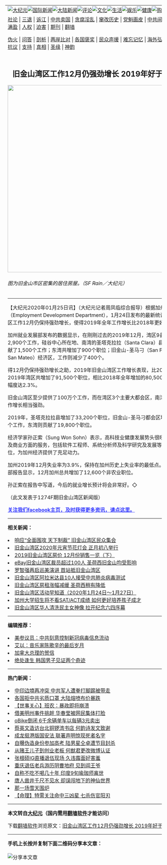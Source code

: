 <a name="1" id="1" target="_blank"></a><span id="1"></span>
<table align=center border="0"><tr><td colspan="2" VALIGN=TOP><a href="https://github.com/x2521/djy/blob/master/gb/nsc413.md#1"><img src="https://raw.githubusercontent.com/x2521/www/master/t/djy/1.jpg" title="大纪元"></a><a href="https://github.com/x2521/djy/blob/master/gb/n24hr.md#1"><img src="https://raw.githubusercontent.com/x2521/www/master/t/djy/3.jpg" title="国际新闻"></a><a href="https://github.com/x2521/djy/blob/master/gb/nsc413.md#1"><img src="https://raw.githubusercontent.com/x2521/www/master/t/djy/4.jpg" title="大陆新闻"></a><a href="https://github.com/x2521/djy/blob/master/gb/news392.md#1"><img src="https://raw.githubusercontent.com/x2521/www/master/t/djy/5.jpg" title="评论"></a><a href="https://github.com/x2521/djy/blob/master/gb/news2007.md#1"><img src="https://raw.githubusercontent.com/x2521/www/master/t/djy/6.jpg" title="文化"></a><a href="https://github.com/x2521/djy/blob/master/gb/news2008.md#1"><img src="https://raw.githubusercontent.com/x2521/www/master/t/djy/7.jpg" title="生活"></a><a href="https://github.com/x2521/djy/blob/master/gb/ncyule.md#1"><img src="https://raw.githubusercontent.com/x2521/www/master/t/djy/8.jpg" title="娱乐"></a><a href="https://github.com/x2521/djy/blob/master/gb/nsc1002.md#1"><img src="https://raw.githubusercontent.com/x2521/www/master/t/djy/9.jpg" title="健康"><a href="https://www.youlucky.com"><img src="https://raw.githubusercontent.com/x2521/www/master/t/djy/10.jpg" title="购物"></a><a href="https://donate.epochtimes.com/?utm_medium=epochtimes&utm_source=referral&utm_campaign=donate_button_djyarticleheader"><img src="https://raw.githubusercontent.com/x2521/www/master/t/djy/12.jpg" title="捐款"></a></td></tr>
<tr><td colspan="2" VALIGN=TOP><a target="_blank" href="https://github.com/x2521/djy/blob/master/gb/9p.md#1">社论</a> | <a target="_blank" href="https://github.com/x2521/djy/blob/master/gb/nf5657.md#1">三退</a> | <a target="_blank" href="https://github.com/x2521/djy/blob/master/gb/nf6124.md#1">诉江</a> | <a target="_blank" href="https://github.com/x2521/djy/blob/master/gb/nf1176117.md#1">中共卖国</a> | <a target="_blank" href="https://github.com/x2521/djy/blob/master/gb/nf5773.md#1">贪腐淫乱</a> | <a target="_blank" href="https://github.com/x2521/djy/blob/master/gb/nf1176115.md#1">窜改历史</a> | <a target="_blank" href="https://github.com/x2521/djy/blob/master/gb/nf1176107.md#1">党魁画皮</a> | <a target="_blank" href="https://github.com/x2521/djy/blob/master/gb/nf1320400.md#1">中共间谍</a> | <a target="_blank" href="https://github.com/x2521/djy/blob/master/gb/nf1176114.md#1">破坏传统</a> | <a target="_blank" href="https://github.com/x2521/ntdtv/blob/master/gb/prog447_1.md#1">恶贯满盈</a> | <a target="_blank" href="https://github.com/x2521/djy/blob/master/gb/ncid278.md#1">人权</a> | <a target="_blank" href="https://github.com/x2521/djy/blob/master/gb/nf1176111.md#1">迫害</a> | <a target="_blank" href="https://gitlab.com/szzdlab/mh-qikan/blob/master/README.md#1">期刊</a> | <a target="_blank" href="https://github.com/x2521/www/blob/master/README.md?zsrh#8">翻墙</a></p><p><a target="_blank" href="https://github.com/x2521/djy/blob/master/gb/nf5562.md#1">伪火</a> | <a target="_blank" href="https://github.com/x2521/djy/blob/master/gb/nf4378.md#1">问答</a> | <a target="_blank" href="https://github.com/x2521/djy/blob/master/gb/nf5792.md#1">剖析</a> | <a target="_blank" href="https://github.com/x2521/djy/blob/master/gb/nf5735.md#1">两岸比对</a> | <a target="_blank" href="https://github.com/x2521/djy/blob/master/gb/nf6119.md#1">各国褒奖</a> | <a target="_blank" href="https://github.com/x2521/djy/blob/master/gb/nf6120.md#1">民众声援</a> | <a target="_blank" href="https://github.com/x2521/djy/blob/master/gb/nf1188594.md#1">难忘记忆</a> | <a target="_blank" href="https://github.com/x2521/djy/blob/master/gb/nf3180.md#1">海外弘传</a> | <a target="_blank" href="https://github.com/x2521/djy/blob/master/gb/nf5410.md#1">万人上访</a> | <a target="_blank" href="https://github.com/x2521/ntdtv/blob/master/gb/prog1530_1.md#1">和平抗议</a> | <a target="_blank" href="https://github.com/x2521/djy/blob/master/gb/nf4386.md#1">支持</a> | <a target="_blank" href="https://github.com/x2521/djy/blob/master/gb/nf4389.md#1">真相</a> | <a target="_blank" href="https://github.com/x2521/djy/blob/master/gb/nf5790.md#1">圣缘</a> | <a target="_blank" href="https://github.com/x2521/djy/blob/master/gb/nf4786.md#1">神韵</a></td></tr>
<tr><td VALIGN=TOP width="626"><h2 align=center>旧金山湾区工作12月仍强劲增长  2019年好于2018年</h2>
<img width="600" src="https://i.epochtimes.com/assets/uploads/2020/01/39d2dc5a9a9fc2167cda5d416176773c-600x400.jpg" />
<h6>图为旧金山市区密集的居住房屋。（SF Rain／大纪元）
</h6>
<hr>
<p>【大纪元2020年01月25日讯】（大纪元记者周凤临综合报导）根据<ahref="https://github.com/x2521/djy/blob/master/gb/tag/%E5%8A%A0%E5%B7%9E.md#1">加州</a><ahref="https://github.com/x2521/djy/blob/master/gb/tag/%E5%B0%B1%E4%B8%9A.md#1">就业</a>发展部（Employment Development Department），1月24日发布的最新统计，<ahref="https://github.com/x2521/djy/blob/master/gb/tag/%E6%97%A7%E9%87%91%E5%B1%B1%E6%B9%BE%E5%8C%BA.md#1">旧金山湾区</a>工作12月仍保持强劲增长，使得2019年全年工作增长比2018年更好。</p>
<p><ahref="https://github.com/x2521/djy/blob/master/gb/tag/%E5%8A%A0%E5%B7%9E.md#1">加州</a><ahref="https://github.com/x2521/djy/blob/master/gb/tag/%E5%B0%B1%E4%B8%9A.md#1">就业</a>发展部发布的数据显示，在刚刚过去的2019年12月，湾区9县共增加了2,900个工作，<ahref="https://github.com/x2521/djy/blob/master/gb/tag/%E7%A1%85%E8%B0%B7.md#1">硅谷</a>中心所在地、南湾的圣塔克拉拉（Santa Clara）县表现最佳，贡献了1,500个工作；东湾共增加了900个职位；<ahref="https://github.com/x2521/djy/blob/master/gb/tag/%E6%97%A7%E9%87%91%E5%B1%B1.md#1">旧金山</a>-圣马刁（San Francisco-San Mateo）经济区，工作则减少了400个。</p>
<p>得12月仍保持强劲增长之助，2019年<ahref="https://github.com/x2521/djy/blob/master/gb/tag/%E6%97%A7%E9%87%91%E5%B1%B1%E6%B9%BE%E5%8C%BA.md#1">旧金山湾区</a>工作增长表现，比2018年还要好：2019年湾区共增加了91,500个职位，相比2018年全年增加的80,500个职位，增长幅度达2.3%。</p>
<p><ahref="https://github.com/x2521/djy/blob/master/gb/tag/%E6%97%A7%E9%87%91%E5%B1%B1.md#1">旧金山</a>湾区至少提供了100万个工作，而在湾区3个主要大都会区，南湾在2019年工作增长相当强劲。</p>
<p>2019年，圣塔克拉拉县增加了33,200个职位，旧金山-圣马刁都会区增加了29,800个工作，东湾则贡献了19,800个职位。</p>
<p>经济学家孙正索（Sung Won Sohn）表示，高科技业健康发展势头很旺，其中专业及商业方面的服务，包括软件工程师、系统分析师及科学研究及发展等科技方面的职位，为加州经济提供了充足动力。</p>
<p>加州2019年12月失业率为3.9%，保持在加州历史上失业率的最低点。加州就业发展部报告显示，12月加州总共增加了12,600个非农业职位。</p>
<p>孙正索在报告中写道，今后的就业增长预计将会非常好。◇</p>
<p>（此文发表于1274F期旧金山湾区新闻版）</p>
<p><b><a style="color: #3339ff;" href="https://www.facebook.com/sfdjy/">关注我们facebook主页，及时获得更多资讯，请点这里。</a></b></p>

<hr>


<strong>相关新闻：</strong>
<li><a href="https://github.com/x2521/djy/blob/master/gb/20/1/20/n11806832.md#1">响应“全面围攻 天下制裁”  旧金山湾区民众集会</a></li>
<li><a href="https://github.com/x2521/djy/blob/master/gb/20/1/20/n11806916.md#1">旧金山湾区2020年元宵节花灯会 正月初八举行</a></li>
<li><a href="https://github.com/x2521/djy/blob/master/gb/20/1/21/n11810366.md#1">2019旧金山湾区房价 12月份销售一览（下）</a></li>
<li><a href="https://github.com/x2521/djy/blob/master/gb/20/1/23/n11816582.md#1">eBay旧金山湾区裁员超过100人  圣荷西旧金山均受影响</a></li>
<li><a href="https://github.com/x2521/djy/blob/master/gb/20/1/23/n11816612.md#1">罗智强再启巡美演讲 首站抵旧金山湾区</a></li>
<li><a href="https://github.com/x2521/djy/blob/master/gb/20/1/24/n11817624.md#1">旧金山湾区阿拉米达县10人接受中共肺炎病毒测试</a></li>
<li><a href="https://github.com/x2521/djy/blob/master/gb/20/1/24/n11818709.md#1">旧金山湾区房租涨幅减缓    圣荷西稍有降低</a></li>
<li><a href="https://github.com/x2521/djy/blob/master/gb/20/1/24/n11818774.md#1">旧金山湾区活动早知道（2020年1月24日～1月27日）</a></li>
<li><a href="https://github.com/x2521/djy/blob/master/gb/20/6/1/n12151753.md#1">加州大学招生将不看SAT/ACT成绩  如何更好培养孩子成才</a></li>
<li><a href="https://github.com/x2521/djy/blob/master/gb/20/6/1/n12151584.md#1">旧金山湾区华人清洗民主女神像 拉开纪念六四序幕</a></li>
<hr>


<strong>编辑推荐：</strong>
<li><a href="https://github.com/onzhi266/djy/blob/master/gb/20/2/22/n11887949.md#1">美参议员：中共刻意控制新冠病毒信息流动</a></li>
<li><a href="https://github.com/tsiac2612/djy/blob/master/gb/18/2/26/n10173051.md#1" target="_blank">艾以：音乐家陈歌辛的最后岁月</a></li><li><a href="https://github.com/x2521/djy/blob/master/gb/15/12/10/n4593139.md?dfh#1" target="_blank">加拿大总理的贺信</a></li><li><a href="https://github.com/tsiac2612/djy/blob/master/gb/18/11/16/n10855894.md#1" target="_blank">绝处逢生 韩国男子见证两个奇迹</a></li>
<hr>

<strong>热门新闻：</strong>
<li><a href="https://github.com/x2521/djy/blob/master/gb/20/5/31/n12149757.md#1">中印边境再冲突 中共军人遭拳打脚踢被带走</a></li>
<li><a href="https://github.com/x2521/djy/blob/master/gb/20/5/30/n12149153.md#1">各国拒中共劣质口罩 大陆熔喷布价暴跌</a></li>
<li><a href="https://github.com/x2521/djy/blob/master/gb/20/5/30/n12147612.md#1">【世事关心】班农：暴政即将崩溃</a></li>
<li><a href="https://github.com/x2521/djy/blob/master/gb/20/5/30/n12149034.md#1">借美明州事件挑衅 华春莹被网民集体打脸</a></li>
<li><a href="https://github.com/x2521/djy/blob/master/gb/20/5/30/n12148572.md#1">oBike倒闭 6千余辆单车以每辆3元卖出</a></li>
<li><a href="https://github.com/x2521/djy/blob/master/gb/20/5/29/n12146950.md#1">蔡英文造访台北铜锣湾书店 何韵诗发文致谢</a></li>
<li><a href="https://github.com/x2521/djy/blob/master/gb/20/5/31/n12150559.md#1">成龙挺港版国安法 联署声明惊现死者名字</a></li>
<li><a href="https://github.com/x2521/djy/blob/master/gb/20/5/29/n12147321.md#1">自曝伪造身份参加高考 陆男星仝卓遭节目封杀</a></li>
<li><a href="https://github.com/x2521/djy/blob/master/gb/20/5/29/n12147132.md#1">从赌王儿子到创业老板 何猷君更改微博认证</a></li>
<li><a href="https://github.com/x2521/djy/blob/master/gb/20/5/29/n12145455.md#1">张根硕IG直播退伍现场 久违露面好害羞</a></li>
<li><a href="https://github.com/x2521/djy/blob/master/gb/20/5/31/n12149532.md#1">重庆退伍老兵游历阴曹地府 见到阎王爷</a></li>
<li><a href="https://github.com/x2521/djy/blob/master/gb/20/5/29/n12145861.md#1">自称不吃不喝几十年 印度9旬瑜珈师离世</a></li>
<li><a href="https://github.com/x2521/djy/blob/master/gb/20/5/29/n12146535.md#1">唐人凿井千尺不见水 却误闯地下的神仙世界</a></li>
<li><a href="https://github.com/x2521/djy/blob/master/gb/20/5/1/n12076592.md#1">那一场雪天围炉</a></li>
<li><a href="https://github.com/x2521/djy/blob/master/gb/20/4/14/n12029131.md#1">【命理】特需关注命中三凶星 七杀伤官阳刃</a></li>
<hr>

<strong>本文转自<a href="https://www.epochtimes.com">大纪元</a>（国内需用<a href="https://github.com/x2521/www/blob/master/README.md#8">翻墙软件</a>才能访问）</strong><p>下载<a href="https://github.com/x2521/www/blob/master/README.md#8">翻墙软件</a>浏览原文：<a href="https://www.epochtimes.com/gb/20/1/25/n11821022.htm">旧金山湾区工作12月仍强劲增长  2019年好于2018年</a></p><hr>

<strong>手机上长按并复制下面二维码分享本文章：</strong><br><br><img src="http://d1p1.ip.zn2.us/v.php?action=qrcode&url=https://github.com/x2521/djy/blob/master/gb/20/1/25/n11821022.md%231" title="分享本文章"></td><td VALIGN=TOP><a href="https://github.com/x2521/djy/blob/master/gb/16/1/21/n4622075.md?dfh#1" target="_blank"><img src="https://raw.githubusercontent.com/x2521/djy/master/gb/300/wei-f1.jpg" title="中共的伪火骗局"  alt="中共的伪火骗局"></a><br><a href="https://github.com/x2521/www/blob/master/README.md?dfh#9" target="_blank"><img src="https://raw.githubusercontent.com/x2521/djy/master/gb/300/yong-h.jpg" title="永恒的见证"  alt="永恒的见证"></a><br><a href="https://github.com/x2521/djy/blob/master/gb/13/9/29/n3974789.md?dfh#1" target="_blank"><img src="https://raw.githubusercontent.com/x2521/djy/master/gb/300/shang-lnz.jpg" title="善良女子被中共投男牢"  alt="善良女子被中共投男牢"></a><br><a href="https://github.com/x2521/djy/blob/master/gb/16/3/16/n4663449.md?dfh#1" target="_blank"><img src="https://raw.githubusercontent.com/x2521/djy/master/gb/300/huo-z3.jpg" title="警卫目击活摘器官"  alt="警卫目击活摘器官"></a><br><a href="https://github.com/x2521/djy/blob/master/gb/16/8/7/n8177641.md?dfh#1" target="_blank"><img src="https://raw.githubusercontent.com/x2521/djy/master/gb/300/huo-z4.jpg" title="证人描述活摘恐怖"  alt="证人描述活摘恐怖"></a><br><a href="https://github.com/x2521/djy/blob/master/gb/10/4/19/n2881569.md?dfh#1" target="_blank"><img src="https://raw.githubusercontent.com/x2521/djy/master/gb/300/huo-z1.jpg" title="揭开活摘器官黑幕"  alt="揭开活摘器官黑幕"></a><br><a href="https://github.com/x2521/djy/blob/master/gb/10/11/7/n3077476.md?dfh#1" target="_blank"><img src="https://raw.githubusercontent.com/x2521/djy/master/gb/300/ma-ks.jpg" title="马克思的成魔之路"  alt="马克思的成魔之路"></a><br><a href="https://github.com/x2521/djy/blob/master/gb/14/6/9/n4173977.md?dfh#1" target="_blank"><img src="https://raw.githubusercontent.com/x2521/djy/master/gb/300/chang-zs.jpg" title="藏字石 蕴天机"  alt="藏字石 蕴天机"></a><br><a href="https://github.com/x2521/djy/blob/master/gb/18/5/10/n10381511.md?dfh#1" target="_blank"><img src="https://raw.githubusercontent.com/x2521/djy/master/gb/300/st1.jpg" title="关注3亿人三退"  alt="关注3亿人三退"></a><br><a href="https://github.com/x2521/djy/blob/master/gb/18/3/21/n10237682.md?dfh#1" target="_blank"><img src="https://raw.githubusercontent.com/x2521/djy/master/gb/300/jie-t.jpg" title="解体中共复兴中华"  alt="解体中共复兴中华"></a><br><a href="https://github.com/x2521/djy/blob/master/gb/9/2/9/n2422991.md?dfh#1" target="_blank"><img src="https://raw.githubusercontent.com/x2521/djy/master/gb/300/gao-zs.jpg" title="中共迫害良心律师"  alt="中共迫害良心律师"></a><br><a href="https://github.com/x2521/djy/blob/master/gb/18/12/9/n10900044.md?dfh#1" target="_blank"><img src="https://raw.githubusercontent.com/x2521/djy/master/gb/300/sj1.jpg" title="303万人举报江泽民"  alt="303万人举报江泽民"></a><br><a href="https://github.com/x2521/djy/blob/master/gb/18/8/28/n10672014.md?dfh#1" target="_blank"><img src="https://raw.githubusercontent.com/x2521/djy/master/gb/300/sj2.jpg" title="这些官员为何起诉江泽民"  alt="这些官员为何起诉江泽民"></a><br><a href="https://github.com/x2521/djy/blob/master/gb/8/12/18/n2367165.md?dfh#1" target="_blank"><img src="https://raw.githubusercontent.com/x2521/djy/master/gb/300/liangan.jpg" title="海峡两岸的强烈对比"  alt="海峡两岸的强烈对比"></a><br><a href="https://github.com/x2521/djy/blob/master/gb/15/12/10/n4593139.md?dfh#1" target="_blank"><img src="https://raw.githubusercontent.com/x2521/djy/master/gb/300/jia-ndzl.jpg" title="加拿大总理的贺信"  alt="加拿大总理的贺信"></a><br><a href="https://github.com/x2521/djy/blob/master/gb/11/6/17/n3289382.md?dfh#1" target="_blank"><img src="https://raw.githubusercontent.com/x2521/djy/master/gb/300/xiao-wd.jpg" title="探寻真相兼听则明"  alt="探寻真相兼听则明"></a><br><a href="https://github.com/x2521/djy/blob/master/gb/18/10/27/n10812623.md?dfh#1" target="_blank"><img src="https://raw.githubusercontent.com/x2521/djy/master/gb/300/yindu.jpg" title="印度媒体报道东方"  alt="印度媒体报道东方"></a><br><a href="https://github.com/x2521/djy/blob/master/gb/18/6/9/n10469652.md?dfh#1" target="_blank"><img src="https://raw.githubusercontent.com/x2521/djy/master/gb/300/xie-j.jpg" title="不一样的海外校园"  alt="不一样的海外校园"></a><br><a href="https://github.com/x2521/djy/blob/master/gb/7/4/5/n1669415.md?dfh#1" target="_blank"><img src="https://raw.githubusercontent.com/x2521/djy/master/gb/300/li-up.jpg" title="从大师到徒弟的传奇"  alt="从大师到徒弟的传奇"></a><br><a href="https://github.com/x2521/djy/blob/master/gb/17/5/26/n9191512.md?dfh#1" target="_blank"><img src="https://raw.githubusercontent.com/x2521/djy/master/gb/300/zfl2.jpg" title="亿万人与东方一本奇书"  alt="亿万人与东方一本奇书"></a><br><a href="https://github.com/x2521/djy/blob/master/gb/13/11/27/n4020290.md?dfh#1" target="_blank"><img src="https://raw.githubusercontent.com/x2521/djy/master/gb/300/zhen-h.jpg" title="大陆见不到的震撼场面"  alt="大陆见不到的震撼场面"></a><br><a href="https://github.com/x2521/djy/blob/master/gb/15/7/17/n4482910.md?dfh#1" target="_blank"><img src="https://raw.githubusercontent.com/x2521/djy/master/gb/300/dalu-sk.jpg" title="人心向善 大陆当初盛况"  alt="人心向善 大陆当初盛况"></a><br><a href="https://github.com/x2521/djy/blob/master/gb/19/1/5/n10955468.md?dfh#1" target="_blank"><img src="https://raw.githubusercontent.com/x2521/djy/master/gb/300/zfl1.jpg" title="追寻真理 这书讲什么"  alt="追寻真理 这书讲什么"></a><br><a href="https://github.com/x2521/www/blob/master/README.md?dfh#1" target="_blank"><img src="https://raw.githubusercontent.com/x2521/djy/master/gb/300/fq1.jpg" title="下载免费翻墙软件"  alt="下载免费翻墙软件"></a><br></td></tr></table>
